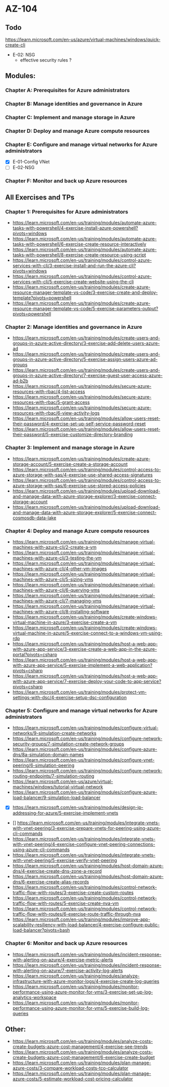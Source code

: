 # AZ-104


## Todo
https://learn.microsoft.com/en-us/azure/virtual-machines/windows/quick-create-cli
  - E-02: NSG
    - effective security rules ?

## Modules:
### Chapter A: Prerequisites for Azure administrators
### Chapter B: Manage identities and governance in Azure
### Chapter C: Implement and manage storage in Azure
### Chapter D: Deploy and manage Azure compute resources
### Chapter E: Configure and manage virtual networks for Azure administrators
- [x] E-01-Config VNet
- [ ] E-02-NSG
### Chapter F: Monitor and back up Azure resources


## All Exercises and TPs
### Chapter 1: Prerequisites for Azure administrators
- https://learn.microsoft.com/en-us/training/modules/automate-azure-tasks-with-powershell/4-exercise-install-azure-powershell?pivots=windows
- https://learn.microsoft.com/en-us/training/modules/automate-azure-tasks-with-powershell/6-exercise-create-resource-interactively
- https://learn.microsoft.com/en-us/training/modules/automate-azure-tasks-with-powershell/8-exercise-create-resource-using-script
- https://learn.microsoft.com/en-us/training/modules/control-azure-services-with-cli/3-exercise-install-and-run-the-azure-cli?pivots=windows
- https://learn.microsoft.com/en-us/training/modules/control-azure-services-with-cli/5-exercise-create-website-using-the-cli
- https://learn.microsoft.com/en-us/training/modules/create-azure-resource-manager-template-vs-code/3-exercise-create-and-deploy-template?pivots=powershell
- https://learn.microsoft.com/en-us/training/modules/create-azure-resource-manager-template-vs-code/5-exercise-parameters-output?pivots=powershell

### Chapter 2: Manage identities and governance in Azure
- https://learn.microsoft.com/en-us/training/modules/create-users-and-groups-in-azure-active-directory/3-exercise-add-delete-users-azure-ad
- https://learn.microsoft.com/en-us/training/modules/create-users-and-groups-in-azure-active-directory/5-exercise-assign-users-azure-ad-groups
- https://learn.microsoft.com/en-us/training/modules/create-users-and-groups-in-azure-active-directory/7-exercise-guest-user-access-azure-ad-b2b
- https://learn.microsoft.com/en-us/training/modules/secure-azure-resources-with-rbac/4-list-access
- https://learn.microsoft.com/en-us/training/modules/secure-azure-resources-with-rbac/5-grant-access
- https://learn.microsoft.com/en-us/training/modules/secure-azure-resources-with-rbac/6-view-activity-logs
- https://learn.microsoft.com/en-us/training/modules/allow-users-reset-their-password/4-exercise-set-up-self-service-password-reset
- https://learn.microsoft.com/en-us/training/modules/allow-users-reset-their-password/5-exercise-customize-directory-branding

### Chapter 3: Implement and manage storage in Azure
- https://learn.microsoft.com/en-us/training/modules/create-azure-storage-account/5-exercise-create-a-storage-account
- https://learn.microsoft.com/en-us/training/modules/control-access-to-azure-storage-with-sas/4-exercise-use-shared-access-signatures
- https://learn.microsoft.com/en-us/training/modules/control-access-to-azure-storage-with-sas/6-exercise-use-stored-access-policies
- https://learn.microsoft.com/en-us/training/modules/upload-download-and-manage-data-with-azure-storage-explorer/3-exercise-connect-storage-account
- https://learn.microsoft.com/en-us/training/modules/upload-download-and-manage-data-with-azure-storage-explorer/5-exercise-connect-cosmosdb-data-lake

### Chapter 4: Deploy and manage Azure compute resources
- https://learn.microsoft.com/en-us/training/modules/manage-virtual-machines-with-azure-cli/2-create-a-vm
- https://learn.microsoft.com/en-us/training/modules/manage-virtual-machines-with-azure-cli/3-testing-the-vm
- https://learn.microsoft.com/en-us/training/modules/manage-virtual-machines-with-azure-cli/4-other-vm-images
- https://learn.microsoft.com/en-us/training/modules/manage-virtual-machines-with-azure-cli/5-sizing-vms
- https://learn.microsoft.com/en-us/training/modules/manage-virtual-machines-with-azure-cli/6-querying-vms
- https://learn.microsoft.com/en-us/training/modules/manage-virtual-machines-with-azure-cli/7-managing-vms
- https://learn.microsoft.com/en-us/training/modules/manage-virtual-machines-with-azure-cli/8-installing-software
- https://learn.microsoft.com/en-us/training/modules/create-windows-virtual-machine-in-azure/3-exercise-create-a-vm
- https://learn.microsoft.com/en-us/training/modules/create-windows-virtual-machine-in-azure/5-exercise-connect-to-a-windows-vm-using-rdp
- https://learn.microsoft.com/en-us/training/modules/host-a-web-app-with-azure-app-service/3-exercise-create-a-web-app-in-the-azure-portal?pivots=csharp
- https://learn.microsoft.com/en-us/training/modules/host-a-web-app-with-azure-app-service/5-exercise-implement-a-web-application?pivots=csharp
- https://learn.microsoft.com/en-us/training/modules/host-a-web-app-with-azure-app-service/7-exercise-deploy-your-code-to-app-service?pivots=csharp
- https://learn.microsoft.com/en-us/training/modules/protect-vm-settings-with-dsc/4-exercise-setup-dsc-configuration

### Chapter 5: Configure and manage virtual networks for Azure administrators
- https://learn.microsoft.com/en-us/training/modules/configure-virtual-networks/9-simulation-create-networks
- https://learn.microsoft.com/en-us/training/modules/configure-network-security-groups/7-simulation-create-network-groups
- https://learn.microsoft.com/en-us/training/modules/configure-azure-dns/8a-simulation-domain-names
- https://learn.microsoft.com/en-us/training/modules/configure-vnet-peering/6-simulation-peering
- https://learn.microsoft.com/en-us/training/modules/configure-network-routing-endpoints/7-simulation-routing
- https://learn.microsoft.com/en-us/azure/virtual-machines/windows/tutorial-virtual-network
- https://learn.microsoft.com/en-us/training/modules/configure-azure-load-balancer/9-simulation-load-balancer
- [x] https://learn.microsoft.com/en-us/training/modules/design-ip-addressing-for-azure/5-exercise-implement-vnets
- [] https://learn.microsoft.com/en-us/training/modules/integrate-vnets-with-vnet-peering/3-exercise-prepare-vnets-for-peering-using-azure-cli-commands
- https://learn.microsoft.com/en-us/training/modules/integrate-vnets-with-vnet-peering/4-exercise-configure-vnet-peering-connections-using-azure-cli-commands
- https://learn.microsoft.com/en-us/training/modules/integrate-vnets-with-vnet-peering/5-exercise-verify-vnet-peering
- https://learn.microsoft.com/en-us/training/modules/host-domain-azure-dns/4-exercise-create-dns-zone-a-record
- https://learn.microsoft.com/en-us/training/modules/host-domain-azure-dns/6-exercise-create-alias-records
- https://learn.microsoft.com/en-us/training/modules/control-network-traffic-flow-with-routes/3-exercise-create-custom-routes
- https://learn.microsoft.com/en-us/training/modules/control-network-traffic-flow-with-routes/5-exercise-create-nva-vm
- https://learn.microsoft.com/en-us/training/modules/control-network-traffic-flow-with-routes/6-exercise-route-traffic-through-nva
- https://learn.microsoft.com/en-us/training/modules/improve-app-scalability-resiliency-with-load-balancer/4-exercise-configure-public-load-balancer?pivots=bash

### Chapter 6: Monitor and back up Azure resources
- https://learn.microsoft.com/en-us/training/modules/incident-response-with-alerting-on-azure/4-exercise-metric-alerts
- https://learn.microsoft.com/en-us/training/modules/incident-response-with-alerting-on-azure/7-exercise-activity-log-alerts
- https://learn.microsoft.com/en-us/training/modules/analyze-infrastructure-with-azure-monitor-logs/4-exercise-create-log-queries
- https://learn.microsoft.com/en-us/training/modules/monitor-performance-using-azure-monitor-for-vms/3-exercise-set-up-log-analytics-workspace
- https://learn.microsoft.com/en-us/training/modules/monitor-performance-using-azure-monitor-for-vms/5-exercise-build-log-queries

## Other:
- https://learn.microsoft.com/en-us/training/modules/analyze-costs-create-budgets-azure-cost-management/4-exercise-see-trends
- https://learn.microsoft.com/en-us/training/modules/analyze-costs-create-budgets-azure-cost-management/6-exercise-create-budget
- https://learn.microsoft.com/en-us/training/modules/plan-manage-azure-costs/3-compare-workload-costs-tco-calculator
- https://learn.microsoft.com/en-us/training/modules/plan-manage-azure-costs/5-estimate-workload-cost-pricing-calculator




